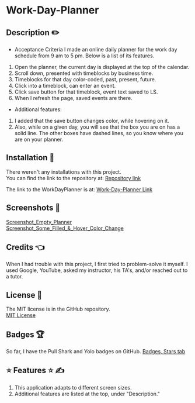 # Work-Day-Planner

## Description ✏️

- Acceptance Criteria
I made an online daily planner for the work day schedule from 9 am to 5 pm.  Below is a list of its features.

1) Open the planner, the current day is displayed at the top of the calendar.
2) Scroll down, presented with timeblocks by business time.
3) Timeblocks for that day color-coded, past, present, future.
4) Click into a timeblock, can enter an event.
5) Click save button for that timeblock, event text saved to LS.
6) When I refresh the page, saved events are there.

- Additional features:
1) I added that the save button changes color, while hovering on it.
2) Also, while on a given day, you will see that the box you are on has a solid line.  The other boxes have dashed lines, so you know where you are on your planner.

## Installation 🔑

There weren't any installations with this project.  
You can find the link to the repository at:
[Repository link](https://github.com/123sites/Work-Day-Planner)

The link to the WorkDayPlanner is at:
[Work-Day-Planner Link](https://123sites.github.io/Work-Day-Planner/)

## Screenshots 🎯

[Screenshot_Empty_Planner](Assets/images/Screenshot_Empty_Planner.png)
[Screenshot_Some_Filled_&_Hover_Color_Change](Assets/images/Screenshot%2C_partially_filled-in_and_hover_color_change.png)


## Credits 👈

When I had trouble with this project, I first tried to problem-solve it myself.  I used Google, YouTube, asked my instructor, his TA's, and/or reached out to a tutor.  

## License 📝

The MIT license is in the GitHub repository.  
[MIT License](https://github.com/123sites/CalendarApplicaton/blob/main/LICENSE)

## Badges 🏆

So far, I have the Pull Shark and Yolo badges on GitHub.
[Badges, Stars tab](https://github.com/123sites?tab=stars)

## ⭐ Features ⭐ ✍

1) This application adapts to different screen sizes. 
2) Additional features are listed at the top, under "Description."